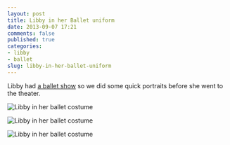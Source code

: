 ```yaml
---
layout: post
title: Libby in her Ballet uniform
date: 2013-09-07 17:21
comments: false
published: true
categories:
- libby
- ballet
slug: libby-in-her-ballet-uniform
---
```

Libby had [a ballet show][1] so we did some quick portraits before she went to the theater.

![Libby in her ballet costume](http://media.eick.us/media/photographs/2013/2013-05-18/2013-05-18-libby-ballet-2013-05-18-at-15-34-01.jpg)

![Libby in her ballet costume](http://media.eick.us/media/photographs/2013/2013-05-18/2013-05-18-libby-ballet-2013-05-18-at-15-35-21.jpg)

![Libby in her ballet costume](http://media.eick.us/media/photographs/2013/2013-05-18/2013-05-18-libby-ballet-2013-05-18-at-15-36-13.jpg)

[1]: /blog/2013/08/18/libby-dance-recital/
